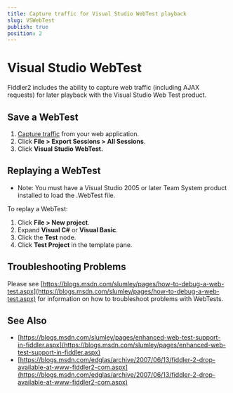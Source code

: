 ```yaml
---
title: Capture traffic for Visual Studio WebTest playback
slug: VSWebTest
publish: true
position: 2
---
```


Visual Studio WebTest
=====================

Fiddler2 includes the ability to capture web traffic (including AJAX requests) for later playback with the Visual Studio Web Test product.

Save a WebTest
--------------

1. [Capture traffic][1] from your web application. 
2. Click **File > Export Sessions > All Sessions**. 
3. Click **Visual Studio WebTest.**

Replaying a WebTest
-------------------

+ Note: You must have a Visual Studio 2005 or later Team System product installed to load the .WebTest file.

To replay a WebTest:

1. Click **File > New project**.
2. Expand **Visual C#** or **Visual Basic**.
3. Click the **Test** node.
4. Click **Test Project** in the template pane.

Troubleshooting Problems
------------------------

Please see [https://blogs.msdn.com/slumley/pages/how-to-debug-a-web-test.aspx](https://blogs.msdn.com/slumley/pages/how-to-debug-a-web-test.aspx) for information on how to troubleshoot problems with WebTests.

See Also
--------

+ [https://blogs.msdn.com/slumley/pages/enhanced-web-test-support-in-fiddler.aspx](https://blogs.msdn.com/slumley/pages/enhanced-web-test-support-in-fiddler.aspx)  
+ [https://blogs.msdn.com/edglas/archive/2007/06/13/fiddler-2-drop-available-at-www-fiddler2-com.aspx](https://blogs.msdn.com/edglas/archive/2007/06/13/fiddler-2-drop-available-at-www-fiddler2-com.aspx)

[1]: ../../Observe-Traffic/Tasks/CaptureWebTraffic.md
